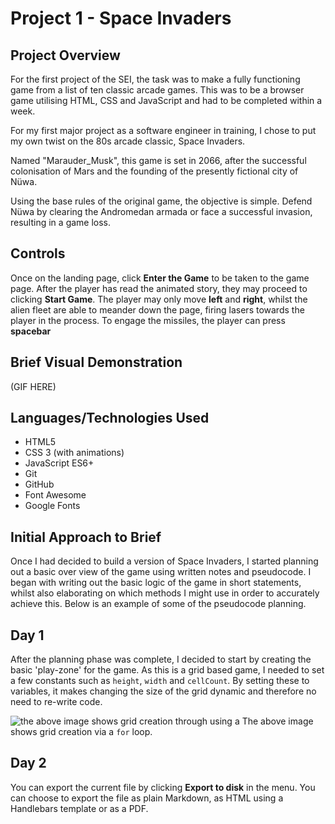 ﻿# Project 1 - Space Invaders

## Project Overview

For the first project of the SEI, the task was to make a fully functioning game from a list of ten classic arcade games. This was to be a browser game utilising HTML, CSS and JavaScript and had to be completed within a week.

For my first major project as a software engineer in training, I chose to put my own twist on the 80s arcade classic, Space Invaders.

Named "Marauder_Musk", this game is set in 2066, after the successful colonisation of Mars and the founding of the presently fictional city of Nüwa.

Using the base rules of the original game, the objective is simple. Defend Nüwa by clearing the Andromedan armada or face a successful invasion, resulting in a game loss.

## Controls

Once on the landing page, click **Enter the Game** to be taken to the game page. After the player has read the animated story, they may proceed to clicking **Start Game**. The player may only move **left** and **right**, whilst the alien fleet are able to meander down the page, firing lasers towards the player in the process. To engage the missiles, the player can press **spacebar**

## Brief Visual Demonstration

(GIF HERE)

## Languages/Technologies Used

- HTML5
- CSS 3 (with animations)
- JavaScript ES6+
- Git
- GitHub
- Font Awesome
- Google Fonts

## Initial Approach to Brief

Once I had decided to build a version of Space Invaders, I started planning out a basic over view of the game using written notes and pseudocode. I began with writing out the basic logic of the game in short statements, whilst also elaborating on which methods I might use in order to accurately achieve this. Below is an example of some of the pseudocode planning.

## Day 1

After the planning phase was complete, I decided to start by creating the basic 'play-zone' for the game. As this is a grid based game, I needed to set a few constants such as `height`, `width` and `cellCount`. By setting these to variables, it makes changing the size of the grid dynamic and therefore no need to re-write code.

![the above image shows grid creation through using a ](https://i.imgur.com/biLjEog.png)
The above image shows grid creation via a `for` loop.

## Day 2

You can export the current file by clicking **Export to disk** in the menu. You can choose to export the file as plain Markdown, as HTML using a Handlebars template or as a PDF.

